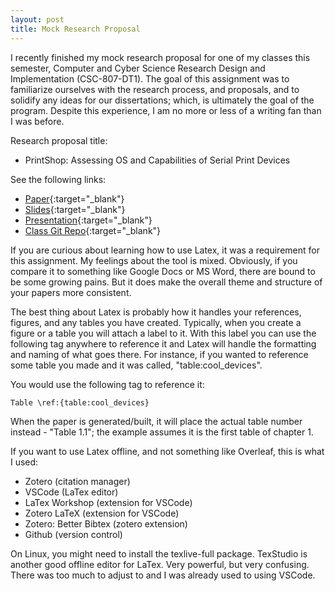 ```yaml
---
layout: post
title: Mock Research Proposal
---
```


I recently finished my mock research proposal for one of my classes this semester, Computer and Cyber Science Research Design and Implementation (CSC-807-DT1). The goal of this assignment was to familiarize ourselves with the research process, and proposals, and to solidify any ideas for our dissertations; which, is ultimately the goal of the program. Despite this experience, I am no more or less of a writing fan than I was before.

Research proposal title:

- PrintShop: Assessing OS and Capabilities of Serial Print Devices

See the following links:

- [Paper](/docs/micahflack_PrintShop.pdf){:target="_blank"}
- [Slides](https://raw.githubusercontent.com/micahflack/DSU/master/CSC807/Homework3/Homework3-slides.pdf){:target="_blank"}
- [Presentation](https://youtu.be/dG9xN_p8wAc){:target="_blank"}
- [Class Git Repo](https://github.com/micahflack/DSU/tree/master){:target="_blank"}

If you are curious about learning how to use Latex, it was a requirement for this assignment. My feelings about the tool is mixed. Obviously, if you compare it to something like Google Docs or MS Word, there are bound to be some growing pains. But it does make the overall theme and structure of your papers more consistent.

The best thing about Latex is probably how it handles your references, figures, and any tables you have created. Typically, when you create a figure or a table you will attach a label to it. With this label you can use the following tag anywhere to reference it and Latex will handle the formatting and naming of what goes there. For instance, if you wanted to reference some table you made and it was called, "table:cool_devices".

You would use the following tag to reference it:

	Table \ref:{table:cool_devices}

When the paper is generated/built, it will place the actual table number instead - "Table 1.1"; the example assumes it is the first table of chapter 1.

If you want to use Latex offline, and not something like Overleaf, this is what I used:

- Zotero (citation manager)
- VSCode (LaTex editor)
- LaTex Workshop (extension for VSCode)
- Zotero LaTeX (extension for VSCode)
- Zotero: Better Bibtex (zotero extension)
- Github (version control)

On Linux, you might need to install the texlive-full package. TexStudio is another good offline editor for LaTex. Very powerful, but very confusing. There was too much to adjust to and I was already used to using VSCode.